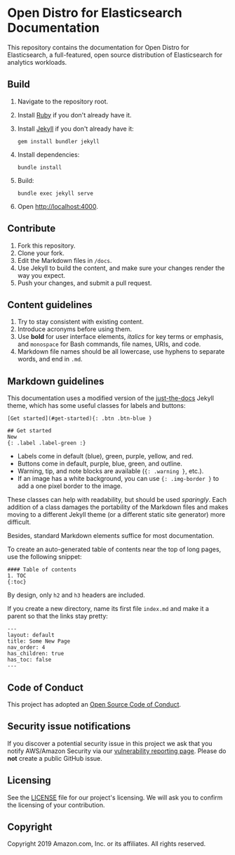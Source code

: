 # Open Distro for Elasticsearch Documentation

This repository contains the documentation for Open Distro for Elasticsearch, a full-featured, open source distribution of Elasticsearch for analytics workloads.


## Build

1. Navigate to the repository root.

1. Install [Ruby](https://www.ruby-lang.org/en/) if you don't already have it.

1. Install [Jekyll](https://jekyllrb.com/) if you don't already have it:

   `gem install bundler jekyll`

1. Install dependencies:

   `bundle install`

1. Build:

   `bundle exec jekyll serve`

1. Open [http://localhost:4000](http://localhost:4000).


## Contribute

1. Fork this repository.
1. Clone your fork.
1. Edit the Markdown files in `/docs`.
1. Use Jekyll to build the content, and make sure your changes render the way you expect.
1. Push your changes, and submit a pull request.


## Content guidelines

1. Try to stay consistent with existing content.
1. Introduce acronyms before using them.
1. Use **bold** for user interface elements, *italics* for key terms or emphasis, and `monospace` for Bash commands, file names, URIs, and code.
1. Markdown file names should be all lowercase, use hyphens to separate words, and end in `.md`.


## Markdown guidelines

This documentation uses a modified version of the [just-the-docs](https://github.com/pmarsceill/just-the-docs) Jekyll theme, which has some useful classes for labels and buttons:

```
[Get started](#get-started){: .btn .btn-blue }

## Get started
New
{: .label .label-green :}
```

* Labels come in default (blue), green, purple, yellow, and red.
* Buttons come in default, purple, blue, green, and outline.
* Warning, tip, and note blocks are available (`{: .warning }`, etc.).
* If an image has a white background, you can use `{: .img-border }` to add a one pixel border to the image.

These classes can help with readability, but should be used *sparingly*. Each addition of a class damages the portability of the Markdown files and makes moving to a different Jekyll theme (or a different static site generator) more difficult.

Besides, standard Markdown elements suffice for most documentation.

To create an auto-generated table of contents near the top of long pages, use the following snippet:

```
#### Table of contents
1. TOC
{:toc}
```

By design, only `h2` and `h3` headers are included.

If you create a new directory, name its first file `index.md` and make it a parent so that the links stay pretty:

```
---
layout: default
title: Some New Page
nav_order: 4
has_children: true
has_toc: false
---
```


## Code of Conduct

This project has adopted an [Open Source Code of Conduct](https://opendistro.github.io/for-elasticsearch/codeofconduct.html).


## Security issue notifications

If you discover a potential security issue in this project we ask that you notify AWS/Amazon Security via our [vulnerability reporting page](http://aws.amazon.com/security/vulnerability-reporting/). Please do **not** create a public GitHub issue.


## Licensing

See the [LICENSE](./LICENSE) file for our project's licensing. We will ask you to confirm the licensing of your contribution.


## Copyright

Copyright 2019 Amazon.com, Inc. or its affiliates. All rights reserved.
